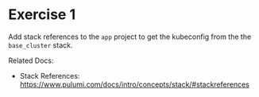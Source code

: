 

# Exercise 1
Add stack references to the `app` project to get the kubeconfig from the the `base_cluster` stack.  

Related Docs:
- Stack References: https://www.pulumi.com/docs/intro/concepts/stack/#stackreferences


